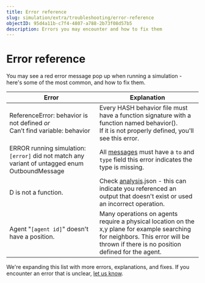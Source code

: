 ```yaml
---
title: Error reference
slug: simulation/extra/troubleshooting/error-reference
objectID: 95d4a11b-c7f4-4807-a788-2b73f08d57b5
description: Errors you may encounter and how to fix them
---
```


# Error reference

You may see a red error message pop up when running a simulation - here's some of the most common, and how to fix them.

<table className="docs-table">
  <thead>
    <tr>
      <th className="text-left">Error</th>
      <th className="text-left">Explanation</th>
    </tr>
  </thead>
  <tbody>
    <tr>
      <td className="text-left">ReferenceError: behavior is not defined <em>or</em>
        <br />Can&#x2019;t find variable: behavior</td>
      <td className="text-left">
        Every HASH behavior file must have a function signature with a function
          named behavior().
        <br />
        If it is not properly defined, you&apos;ll see this error.
      </td>
    </tr>
    <tr>
      <td className="text-left">ERROR running simulation: <code>[error]</code> did not match any variant
        of untagged enum OutboundMessage</td>
      <td className="text-left">All <a href="/docs/simulation/creating-simulations/agent-messages/">messages</a> must
        have a <code>to</code> and <code>type</code> field this error indicates the
        type is missing.</td>
    </tr>
    <tr>
      <td className="text-left">D is not a function.</td>
      <td className="text-left">Check <a href="/docs/simulation/creating-simulations/views/analysis/">analysis</a>.json
        - this can indicate you referenced an output that doesn&apos;t exist or
        used an incorrect operation.</td>
    </tr>
    <tr>
      <td className="text-left">Agent &quot;<code>[agent id]</code>&quot; doesn&apos;t have a position.</td>
      <td
      className="text-left">Many operations on agents require a physical location on the x,y plane
        for example searching for neighbors. This error will be thrown if there
        is no position defined for the agent.</td>
    </tr>
  </tbody>
</table>

We're expanding this list with more errors, explanations, and fixes. If you encounter an error that is unclear, [let us know](/discord).

